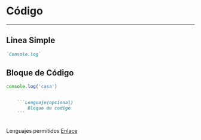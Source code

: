 # Código

---

## Linea Simple

```markdown
`Console.log`
```

## Bloque de Código

```javascript
console.log('casa')
```

```markdown

    ```Lenguaje(opcional)
        Bloque de codigo
    ```
    
```

Lenguajes permitidos [Enlace](https://github.com/highlightjs/highlight.js/blob/main/SUPPORTED_LANGUAGES.md "Docmentacion")
